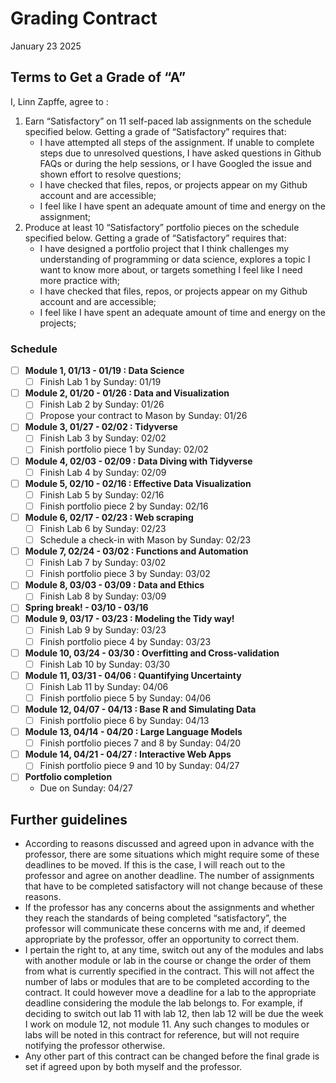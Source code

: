 Grading Contract
================
January 23 2025

<!--- How to use this Rmarkdown document
The text above this comment is the YAML header. Change the variables under "params" into what is relevant for you and your situation. In cases where there are choices, you have to choose one of those choices. Make sure you spell your parameter the same was as one of the choices and also have the same capital or small letters.
&#10;The parameters that you have specified in the YAML header will be used in the rest of the code to change out place holders.
&#10;The gray boxes are r code. Since there is a "include = FALSE" command in the header of each code block, the code itself will be ran and used to produce the rest of the document. However, the code itself will not show up when you render/knit the document.
&#10;The first code chunk sets the number of labs and portfolio projects you need, based on what grade you are writing the contract for. You should double check that this number is the same as what is currently stated in the syllabus as being the requirement for that grade. The second code chunk defines some variables we need and the list with the topics for the modules. Double-check that all the modules that are currently available are in that list. If not, feel free to change that. The third code chunk defines a function that takes in some parameters (information you give it) and turns that into a string we use in the contract, for example with the relevant module names and dates.
-->
<!--- The next part here is the text that will actually be displayed in the document. The #, ##, or ### before some text indicates that this is a header. The number of "#"'s correspond to the level of the heading. So, # Heading will be in a bigger font than ## Header.
&#10;The text that consists of "tick"r text"tick" (I can't actually write it with the ticks here, as that would have been interpreted by r as code to run) is in-line r code. It will run the r code and the output will be pasted there in the text when you render/knit the document. Any call to params$[input parameter here] calls the parameter you inputted in the YAML header. So, for example, if you put in A as a grade, the string below will produce a text stating "Terms to Get a Grade of "A"".
The r codes with the parameters should paste the value or text that you need. If it seems wrong, double-check that you put in the right parameter (e.g. didn't misspell something). 
&#10;There is also some code that calls a function called string_details. This is the function we defined (made) earlier to make the strings we need. The parameters (values) we put in the parameter when calling the function determines what we get from it.
&#10;Read over the text for the contract and change or add anything you want to change.
-->

## Terms to Get a Grade of “A”

I, Linn Zapffe, agree to :

1)  Earn “Satisfactory” on 11 self-paced lab assignments on the schedule
    specified below. Getting a grade of “Satisfactory” requires that:
    - I have attempted all steps of the assignment. If unable to
      complete steps due to unresolved questions, I have asked questions
      in Github FAQs or during the help sessions, or I have Googled the
      issue and shown effort to resolve questions;
    - I have checked that files, repos, or projects appear on my Github
      account and are accessible;
    - I feel like I have spent an adequate amount of time and energy on
      the assignment;
2)  Produce at least 10 “Satisfactory” portfolio pieces on the schedule
    specified below. Getting a grade of “Satisfactory” requires that:
    - I have designed a portfolio project that I think challenges my
      understanding of programming or data science, explores a topic I
      want to know more about, or targets something I feel like I need
      more practice with;
    - I have checked that files, repos, or projects appear on my Github
      account and are accessible;
    - I feel like I have spent an adequate amount of time and energy on
      the projects;

### Schedule

- [ ] **Module 1, 01/13 - 01/19 : Data Science**
  - [ ] Finish Lab 1 by Sunday: 01/19
- [ ] **Module 2, 01/20 - 01/26 : Data and Visualization**
  - [ ] Finish Lab 2 by Sunday: 01/26
  - [ ] Propose your contract to Mason by Sunday: 01/26
- [ ] **Module 3, 01/27 - 02/02 : Tidyverse**
  - [ ] Finish Lab 3 by Sunday: 02/02
  - [ ] Finish portfolio piece 1 by Sunday: 02/02
- [ ] **Module 4, 02/03 - 02/09 : Data Diving with Tidyverse**
  - [ ] Finish Lab 4 by Sunday: 02/09
- [ ] **Module 5, 02/10 - 02/16 : Effective Data Visualization**
  - [ ] Finish Lab 5 by Sunday: 02/16
  - [ ] Finish portfolio piece 2 by Sunday: 02/16
- [ ] **Module 6, 02/17 - 02/23 : Web scraping**
  - [ ] Finish Lab 6 by Sunday: 02/23
  - [ ] Schedule a check-in with Mason by Sunday: 02/23
- [ ] **Module 7, 02/24 - 03/02 : Functions and Automation**
  - [ ] Finish Lab 7 by Sunday: 03/02
  - [ ] Finish portfolio piece 3 by Sunday: 03/02
- [ ] **Module 8, 03/03 - 03/09 : Data and Ethics**
  - [ ] Finish Lab 8 by Sunday: 03/09
- [ ] **Spring break! - 03/10 - 03/16**
- [ ] **Module 9, 03/17 - 03/23 : Modeling the Tidy way!**
  - [ ] Finish Lab 9 by Sunday: 03/23
  - [ ] Finish portfolio piece 4 by Sunday: 03/23
- [ ] **Module 10, 03/24 - 03/30 : Overfitting and Cross-validation**
  - [ ] Finish Lab 10 by Sunday: 03/30
- [ ] **Module 11, 03/31 - 04/06 : Quantifying Uncertainty**
  - [ ] Finish Lab 11 by Sunday: 04/06
  - [ ] Finish portfolio piece 5 by Sunday: 04/06
- [ ] **Module 12, 04/07 - 04/13 : Base R and Simulating Data**
  - [ ] Finish portfolio piece 6 by Sunday: 04/13
- [ ] **Module 13, 04/14 - 04/20 : Large Language Models**
  - [ ] Finish portfolio pieces 7 and 8 by Sunday: 04/20
- [ ] **Module 14, 04/21 - 04/27 : Interactive Web Apps**
  - [ ] Finish portfolio piece 9 and 10 by Sunday: 04/27
- [ ] **Portfolio completion**
  - Due on Sunday: 04/27

## Further guidelines

- According to reasons discussed and agreed upon in advance with the
  professor, there are some situations which might require some of these
  deadlines to be moved. If this is the case, I will reach out to the
  professor and agree on another deadline. The number of assignments
  that have to be completed satisfactory will not change because of
  these reasons.
- If the professor has any concerns about the assignments and whether
  they reach the standards of being completed “satisfactory”, the
  professor will communicate these concerns with me and, if deemed
  appropriate by the professor, offer an opportunity to correct them.
- I pertain the right to, at any time, switch out any of the modules and
  labs with another module or lab in the course or change the order of
  them from what is currently specified in the contract. This will not
  affect the number of labs or modules that are to be completed
  according to the contract. It could however move a deadline for a lab
  to the appropriate deadline considering the module the lab belongs to.
  For example, if deciding to switch out lab 11 with lab 12, then lab 12
  will be due the week I work on module 12, not module 11. Any such
  changes to modules or labs will be noted in this contract for
  reference, but will not require notifying the professor otherwise.
- Any other part of this contract can be changed before the final grade
  is set if agreed upon by both myself and the professor.

<!--- Now, I suggest that you knit the document. You can do this by pushing the "Knit" button with a blue yarn ball above this screen in Rmarkdown. To see the changes, push it to Github and look at the file there. If you feel more advanced, you can also change the output type to a html document in the YAML header. However, note that this will mess up some of the formatting, so I suggest to only do this temporarily while messing with the document and then switching back to the Github document type.
&#10;When looking at your knitted document, you will now see the standard schedule based on the dates and information you put in as parameters in the YAML header. There are a few things I suggest you look over and change as it fits you:
&#10;- There are currently mode modules than there are weeks in the semester. That means that you can't get through all the modules. If you want, you can switch out any of the modules in the contract with another module. The module is determined based on the number inputted as the third parameter in the string_details function. For example, in the following code "string_details(monday_week_one, 11, 12, modules_list)", the module number would be 12. If you are wondering what module module 12 is, you can go to the code block that defines the list "module_list" and count. Module 12 would be the topic that corresponds to the 12th topic in that list.
&#10;- In addition, there are also more labs that what is required to get an "A". You can therefore also change which labs you are doing. This is just written in the standard text (not code) in the contract, so to do that, simple remove the line with the lab you don't want and add it somewhere else, changing out the lab number. For example, if you do not want to do lab 10, delete the line stating "- [ ] Finish Lab 10 by Sunday:
03/30" and add this, switching out the lab number with another lab you want to do and any other parameteres that need to be adjusted, under the relevant module.
&#10;- You can move around when to do labs and any of the other things that have to be done. You can do this simply by copy pasting the text and code associated with it and move it around. For example, if you know that you have a busy week one week, you might want to move any portfolio project deadlines to the following week. Do for example look at when your thesis is due and see whether you want to keep the time around then more open.
&#10;- Look over when spring break is and move any assignments to other weeks (unless you want deadlines during spring break)
&#10;- As you finish assignments or modules, you can mark them with a check. The "[ ]" indicates an empty check box, while "[x]" indicates a checked box.
&#10;When you are done with the edits to the contract, you can knit it again, push it to Github, and look over it to see that everything looks good. -->
<!--- This contract is adapted from Annie Somerville's contract https://github.com/anniehsom -->
